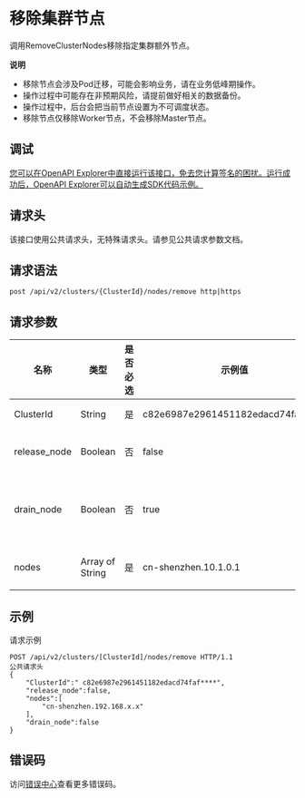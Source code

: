 # 移除集群节点

调用RemoveClusterNodes移除指定集群额外节点。

**说明**

-   移除节点会涉及Pod迁移，可能会影响业务，请在业务低峰期操作。
-   操作过程中可能存在非预期风险，请提前做好相关的数据备份。
-   操作过程中，后台会把当前节点设置为不可调度状态。
-   移除节点仅移除Worker节点，不会移除Master节点。

## 调试

[您可以在OpenAPI Explorer中直接运行该接口，免去您计算签名的困扰。运行成功后，OpenAPI Explorer可以自动生成SDK代码示例。](https://api.aliyun.com/#product=CS&api=RemoveClusterNodes&type=ROA&version=2015-12-15)

## 请求头

该接口使用公共请求头，无特殊请求头。请参见公共请求参数文档。

## 请求语法

```
post /api/v2/clusters/{ClusterId}/nodes/remove http|https
```

## 请求参数

|名称|类型|是否必选|示例值|描述|
|--|--|----|---|--|
|ClusterId|String|是|c82e6987e2961451182edacd74faf\*\*\*\*|集群ID。 |
|release\_node|Boolean|否|false|是否释放ECS。 |
|drain\_node|Boolean|否|true|是否排空节点上的Pod。 |
|nodes|Array of String|是|cn-shenzhen.10.1.0.1|节点名称。 |

## 示例

请求示例

```
POST /api/v2/clusters/[ClusterId]/nodes/remove HTTP/1.1
公共请求头
{
    "ClusterId":" c82e6987e2961451182edacd74faf****",
    "release_node":false,
    "nodes":[
        "cn-shenzhen.192.168.x.x"
    ],
    "drain_node":false
}
```

## 错误码

访问[错误中心](https://error-center.aliyun.com/status/product/CS)查看更多错误码。

